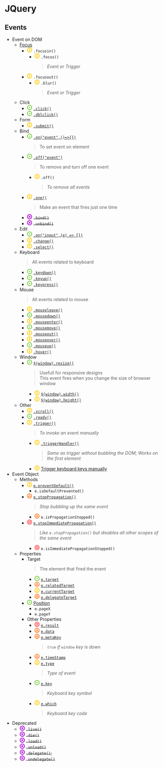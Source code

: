 # JQuery
## Events
- Event on DOM
    - [Focus](jq-focus.html)
        - ![](../../../-/2.png) `.focusin()`
            - ![](../../../-/2.png) `.focus()`
                > _Event or Trigger_
        - ![](../../../-/2.png) `.focusout()`
            - ![](../../../-/2.png) `.blur()`
                > _Event or Trigger_
    - Click
        - ![](../../../-/1.png) [`.click()`](jq-click.html)
        - ![](../../../-/1.png) [`.dblclick()`](jq-click.html)
    - Form
        - ![](../../../-/2.png) [`.submit()`](jq-form.html)
    - Bind
        - ![](../../../-/1.png) [`.on("event",()=>{})`](jq-bind-on.html)
            > To set event on element
        - ![](../../../-/1.png) [`.off("event")`](jq-bind-off.html)
            > To remove and turn off one event
            - ![](../../../-/2.png) `.off()`
                > _To remove all events_
        - ![](../../../-/2.png) [`.one()`](jq-bind-one.html)
            > Make an event that fires just one time
        - ![](../../../-/x.png) ~~`.bind()`~~
        - ![](../../../-/x.png) ~~`.unbind()`~~
    - Edit
        - ![](../../../-/1.png) [`.on("input",(e) => {})`](jq-edit.html)
        - ![](../../../-/2.png) [`.change()`](jq-edit.html)
        - ![](../../../-/2.png) [`.select()`](jq-edit.html)
    - Keyboard
        > All events related to keyboard
        - ![](../../../-/1.png) [`.keydown()`](jq-keyboard.html)
        - ![](../../../-/1.png) [`.keyup()`](jq-keyboard.html)
        - ![](../../../-/1.png) [`.keypress()`](jq-keyboard.html)
    - Mouse
        > All events related to mouse
        - ![](../../../-/2.png) [`.mouseleave()`](jq-mouse.html)
        - ![](../../../-/1.png) [`.mousedown()`](jq-mouse.html)
        - ![](../../../-/2.png) [`.mouseenter()`](jq-mouse.html)
        - ![](../../../-/1.png) [`.mousemove()`](jq-mouse.html)
        - ![](../../../-/2.png) [`.mouseout()`](jq-mouse.html)
        - ![](../../../-/2.png) [`.mouseover()`](jq-mouse.html)
        - ![](../../../-/1.png) [`.mouseup()`](jq-mouse.html)
        - ![](../../../-/2.png) [`.hover()`](jq-hover.html)
    - Window
        - ![](../../../-/1.png) [`$(window).resize()`](jq-resize.html)
            > Usefull for responsive designs  
            > This event fires when you change the size of browser window
            - ![](../../../-/2.png) [`$(window).width()`](jq-resize.html)
            - ![](../../../-/2.png) [`$(window).height()`](jq-resize.html)
    - Other
        - ![](../../../-/2.png) [`.scroll()`](jq-scroll.html)
        - ![](../../../-/1.png) [`.ready()`](jq-ready.html)
        - ![](../../../-/2.png) [`.trigger()`](jq-trigger.html) 
            > _To invoke an event manually_
            - ![](../../../-/2.png) [`.triggerHandler()`](jq-trigger-handler.html)
                > _Same as trigger without bubbling the DOM; Works on the first element_
            - ![](../../../-/2.png) [Trigger keyboard keys manually](jq-trigger-keyboard-key.html)
- Event Object
    - Methods
        - ![](../../../-/2.png) [`e.preventDefault()`](jq-prevent-default.html)
            - `e.isDefaultPrevented()`
        - ![](../../../-/3.png) [`e.stopPropagation()`](jq-stop-propagation.html)
            > _Stop bubbling up the same event_
            - ![](../../../-/3.png) `e.isPropagationStopped()`
        - ![](../../../-/4.png) [`e.stopImmediatePropagation()`](jq-stop-immediate-propagation.html)
            > _Like `e.stopPropagation()` but disables all other scopes of the same event_
            - ![](../../../-/4.png) `e.isImmediatePropagationStopped()`
    - Properties
        - Target
            > The element that fired the event
            - ![](../../../-/1.png) [`e.target`](jq-edit.html)
            - ![](../../../-/3.png) [`e.relatedTarget`](jq-related-target.html)
            - ![](../../../-/2.png) [`e.currentTarget`](jq-target.html)
            - ![](../../../-/3.png) [`e.delegateTarget`](jq-target.html)
        - ![](../../../-/1.png) [Position](jq-mouse.html)
            - `e.pageX`
            - `e.pageY`
        - Other Properties
            - ![](../../../-/4.png) [`e.result`](jq-result.html)
            - ![](../../../-/3.png) [`e.data`](jq-data.html)
            - ![](../../../-/3.png) [`e.metaKey`](jq-keyboard.html)
                > _`true` if `window` key is down_
            - ![](../../../-/3.png) [`e.timeStamp`](jq-timestamp.html)
            - ![](../../../-/2.png) [`e.type`](jq-type.html)
                > _Type of event_
            - ![](../../../-/1.png) [`e.key`](jq-keyboard.html)
                > _Keyboard key symbol_
            - ![](../../../-/2.png) [`e.which`](jq-keyboard.html)
                > _Keyboard key code_
- Deprecated
    - ![](../../../-/x.png) ~~`.live()`~~
    - ![](../../../-/x.png) ~~`.die()`~~
    - ![](../../../-/x.png) ~~`.load()`~~
    - ![](../../../-/x.png) ~~`.unload()`~~
    - ![](../../../-/x.png) ~~`.delegate()`,~~
    - ![](../../../-/x.png) ~~`.undelegate()`~~